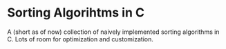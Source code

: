 # Sorting Algorihtms in C

A (short as of now) collection of naively implemented sorting algorithms in C. Lots of room for optimization and customization.
